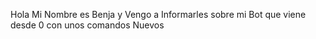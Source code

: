 Hola Mi Nombre es Benja y Vengo a Informarles sobre mi Bot que viene desde 0 con unos comandos Nuevos
